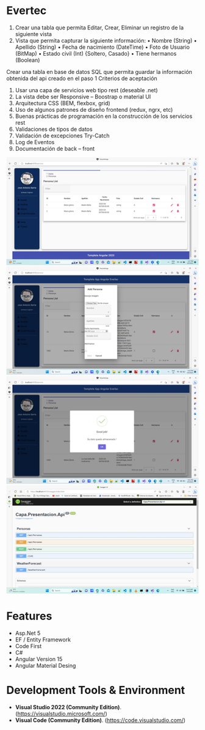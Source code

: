 # Evertec
1. Crear una tabla que permita Editar, Crear, Eliminar un registro de la siguiente vista 
2. Vista que permita capturar la siguiente información: • Nombre (String) 
• Apellido (String) 
• Fecha de nacimiento (DateTime) 
• Foto de Usuario (BitMap) 
• Estado civil (Int) {Soltero, Casado} 
• Tiene hermanos (Boolean) 

Crear una tabla en base de datos SQL que permita guardar la información obtenida del api 
creado en el paso 1 
Criterios de aceptación 
1. Usar una capa de servicios web tipo rest (deseable .net) 
2. La vista debe ser Responsive – Boostrap o material UI 
3. Arquitectura CSS (BEM, flexbox, grid) 
4. Uso de algunos patrones de diseño frontend (redux, ngrx, etc) 
5. Buenas prácticas de programación en la construcción de los servicios rest 
6. Validaciones de tipos de datos 
7. Validación de excepciones Try-Catch 
8. Log de Eventos 
9. Documentación de back – front


![userrolemembership1](https://github.com/choquidownn25/Evertec/blob/main/img/Angular.jpg)
![userrolemembership1](https://github.com/choquidownn25/Evertec/blob/main/img/Agregar.jpg)
![userrolemembership1](https://github.com/choquidownn25/Evertec/blob/main/img/Respuesta.jpg)
![userrolemembership1](https://github.com/choquidownn25/Evertec/blob/main/img/Documetacion%20Rest.jpg)


# Features

- Asp.Net 5
- EF / Entity Framework
- Code First
- C#
- Angular Version 15
- Angular Material Desing


# Development Tools & Environment

- **Visual Studio 2022 (Community Edition)**. (https://visualstudio.microsoft.com/) 
- **Visual Code (Community Edition)**. (https://code.visualstudio.com/)








